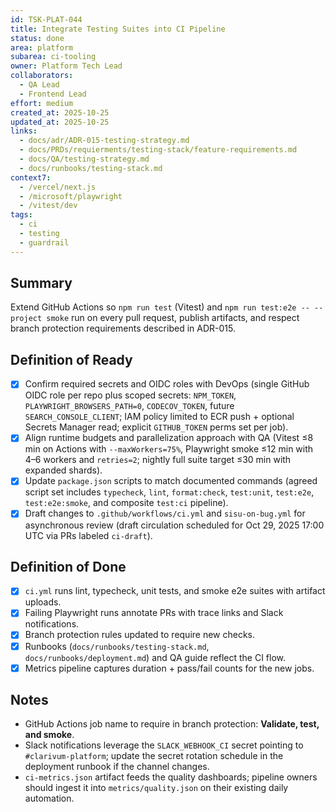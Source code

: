 ```yaml
---
id: TSK-PLAT-044
title: Integrate Testing Suites into CI Pipeline
status: done
area: platform
subarea: ci-tooling
owner: Platform Tech Lead
collaborators:
  - QA Lead
  - Frontend Lead
effort: medium
created_at: 2025-10-25
updated_at: 2025-10-25
links:
  - docs/adr/ADR-015-testing-strategy.md
  - docs/PRDs/requierments/testing-stack/feature-requirements.md
  - docs/QA/testing-strategy.md
  - docs/runbooks/testing-stack.md
context7:
  - /vercel/next.js
  - /microsoft/playwright
  - /vitest/dev
tags:
  - ci
  - testing
  - guardrail
---
```


## Summary
Extend GitHub Actions so `npm run test` (Vitest) and `npm run test:e2e -- --project smoke` run on every pull request, publish artifacts, and respect branch protection requirements described in ADR-015.

## Definition of Ready
- [x] Confirm required secrets and OIDC roles with DevOps (single GitHub OIDC role per repo plus scoped secrets: `NPM_TOKEN`, `PLAYWRIGHT_BROWSERS_PATH=0`, `CODECOV_TOKEN`, future `SEARCH_CONSOLE_CLIENT`; IAM policy limited to ECR push + optional Secrets Manager read; explicit `GITHUB_TOKEN` perms set per job).
- [x] Align runtime budgets and parallelization approach with QA (Vitest ≤8 min on Actions with `--maxWorkers=75%`, Playwright smoke ≤12 min with 4–6 workers and `retries=2`; nightly full suite target ≤30 min with expanded shards).
- [x] Update `package.json` scripts to match documented commands (agreed script set includes `typecheck`, `lint`, `format:check`, `test:unit`, `test:e2e`, `test:e2e:smoke`, and composite `test:ci` pipeline).
- [x] Draft changes to `.github/workflows/ci.yml` and `sisu-on-bug.yml` for asynchronous review (draft circulation scheduled for Oct 29, 2025 17:00 UTC via PRs labeled `ci-draft`).

## Definition of Done
- [x] `ci.yml` runs lint, typecheck, unit tests, and smoke e2e suites with artifact uploads.
- [x] Failing Playwright runs annotate PRs with trace links and Slack notifications.
- [x] Branch protection rules updated to require new checks.
- [x] Runbooks (`docs/runbooks/testing-stack.md`, `docs/runbooks/deployment.md`) and QA guide reflect the CI flow.
- [x] Metrics pipeline captures duration + pass/fail counts for the new jobs.

## Notes
- GitHub Actions job name to require in branch protection: **Validate, test, and smoke**.
- Slack notifications leverage the `SLACK_WEBHOOK_CI` secret pointing to `#clarivum-platform`; update the secret rotation schedule in the deployment runbook if the channel changes.
- `ci-metrics.json` artifact feeds the quality dashboards; pipeline owners should ingest it into `metrics/quality.json` on their existing daily automation.
